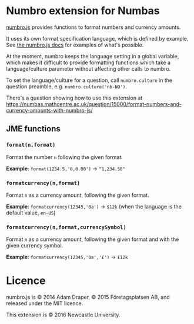 # Numbro extension for Numbas

[numbro.js](http://numbrojs.com/) provides functions to format numbers and currency amounts.

It uses its own format specification language, which is defined by example. See [the numbro.js docs](http://numbrojs.com/format.html) for examples of what's possible.

At the moment, numbro keeps the language setting in a global variable, which makes it difficult to provide formatting functions which take a language/culture parameter without affecting other calls to numbro.

To set the language/culture for a question, call `numbro.culture` in the question preamble, e.g. `numbro.culture('nb-NO')`.

There's a question showing how to use this extension at https://numbas.mathcentre.ac.uk/question/15000/format-numbers-and-currency-amounts-with-numbro-js/

## JME functions

### `format(n,format)`

Format the number `n` following the given format.

**Example**: `format(1234.5,'0,0.00')` → `"1,234.50"`

### `formatcurrency(n,format)`

Format `n` as a currency amount, following the given format.

**Example**: `formatcurrency(12345,'0a')` → `$12k` (when the language is the default value, `en-US`)

### `formatcurrency(n,format,currencySymbol)`

Format `n` as a currency amount, following the given format and with the given currency symbol.

**Example**: `formatcurrency(12345,'0a','£')`  → `£12k`

# Licence

numbro.js is © 2014 Adam Draper, © 2015 Företagsplatsen AB, and released under the MIT licence.

This extension is © 2016 Newcastle University.
